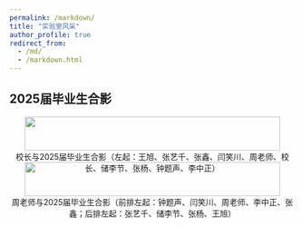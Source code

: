 ```yaml
---
permalink: /markdown/
title: "实验室风采"
author_profile: true
redirect_from: 
  - /md/
  - /markdown.html
---
```

## 2025届毕业生合影

<div style="display: flex; justify-content: center; gap: 20px; flex-wrap: wrap;">

  <div style="text-align: center;">
    <img src="https://hpc-neau.github.io/zhoucj/images/IMG_5637.JPG" style="max-width: 100%; height: auto; width: 100%; max-width: 450px;"><br>
    校长与2025届毕业生合影（左起：王旭、张艺千、张鑫、闫笑川、周老师、校长、储李节、张杨、钟题声、李中正）
  </div>

  <div style="text-align: center;">
    <img src="https://hpc-neau.github.io/zhoucj/images/IMG_5645.JPG" style="max-width: 100%; height: auto; width: 100%; max-width: 450px;"><br>
    周老师与2025届毕业生合影（前排左起：钟题声、闫笑川、周老师、李中正、张鑫；后排左起：张艺千、储李节、张杨、王旭）
  </div>

</div>
